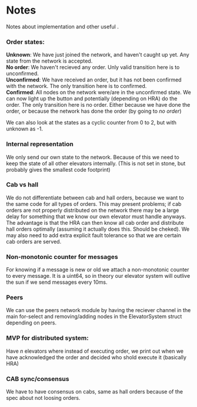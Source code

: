 # Notes
Notes about implementation and other useful .

### Order states:
**Unknown**: We have just joined the network, and haven't caught up yet. Any state from the network is accepted.   
**No order**: We haven't recieved any order. Unly valid transition here is to unconfirmed.   
**Unconfirmed**: We have received an order, but it has not been confirmed with the network. The only transition here is to confirmed.   
**Confirmed**: All nodes on the network were/are in the unconfirmed state. We can now light up the button and potentially (depending on HRA) do the order. 
The only transition here is no order. Either because we have done the order, or because the network has done the order (by going to *no order*)   

We can also look at the states as a cyclic counter from 0 to 2, but with unknown as -1.

### Internal representation
We only send our own state to the network. Because of this we need to keep the state of all other elevators internally. (This is not set in stone, but probably gives the smallest code footprint)

### Cab vs hall
We do not differentiate between cab and hall orders, because we want to the same code for all types of orders. 
This may present problems; if cab orders are not properly distributed on the network there may be a large delay for something that we know our own elevator must handle anyways. 
The advantage is that the HRA can then know all cab order and distribute hall orders optimally (assuming it actually does this. Should be cheked). 
We may also need to add extra explicit fault tolerance so that we are certain cab orders are served.

### Non-monotonic counter for messages
For knowing if a message is new or old we attach a non-monotonic counter to every message. It is a uint64, so in theory our elevator system will outlive the sun if we send messages every 10ms.

### Peers 
We can use the peers network module by having the reciever channel in the main for-select and removing/adding nodes in the ElevatorSystem struct depending on peers.

### MVP for distributed system:
Have *n* elevators where instead of executing order, we print out when we have acknowledged the order and decided who shold execute it (basically HRA)

### CAB sync/consensus
We have to have consensus on cabs, same as hall orders because of the spec about not loosing orders.

